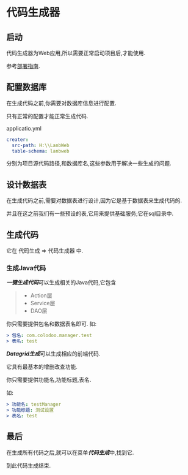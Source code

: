 # 代码生成器

## 启动  

代码生成器为Web应用,所以需要正常启动项目后,才能使用.  

参考[部署指南](./GET_STARTED.md).  

## 配置数据库  

在生成代码之前,你需要对数据库信息进行配置.  

只有正常的配置才能正常生成代码.  

applicatio.yml
```yaml
creater:
  src-path: H:\\LanbWeb
  table-schema: lanbweb
```

分别为项目源代码路径,和数据库名,这些参数用于解决一些生成的问题.
 
## 设计数据表  

在生成代码之前,需要对数据表进行设计,因为它是基于数据表来生成代码的.  

并且在这之前我们有一些预设的表,它用来提供基础服务;它在sql目录中.


## 生成代码  

它在 代码生成 => 代码生成器 中.

### 生成Java代码  

***一键生成代码***可以生成相关的Java代码,它包含

> * Action层
> * Service层
> * DAO层

你只需要提供包名和数据表名即可.
如:

```yaml
> 包名: com.colodoo.manager.test  
> 表名: test
```

***Datagrid生成***可以生成相应的前端代码.

它具有最基本的增删改查功能.

你只需要提供功能名,功能标题,表名.

如:

```yaml
> 功能名: testManager  
> 功能标题: 测试设置  
> 表名: test
```

## 最后  

在生成所有代码之后,就可以在菜单***代码生成***中,找到它. 

到此代码生成结束. 